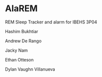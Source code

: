 # AlaREM
REM Sleep Tracker and alarm for IBEHS 3P04

Hashim Bukhtiar

Andrew De Rango

Jacky Nam

Ethan Otteson

Dylan Vaughn Villanueva
